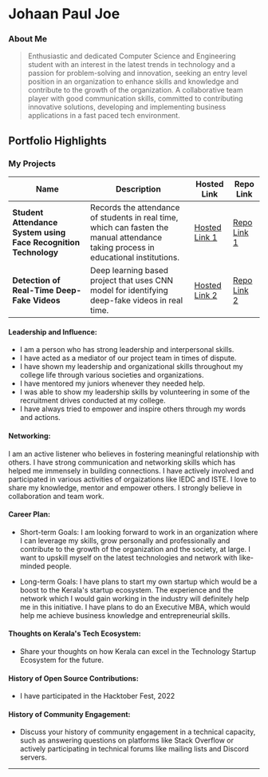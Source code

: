 # Johaan Paul Joe

### About Me

> Enthusiastic and dedicated Computer Science and Engineering student with an interest in the
 latest trends in technology and a passion for problem-solving and innovation, seeking an
 entry level position in an organization to enhance skills and knowledge and contribute to the
 growth of the organization. A collaborative team player with good communication skills,
 committed to contributing innovative solutions, developing and implementing business
 applications in a fast paced tech environment.


## Portfolio Highlights

### My Projects

| Name                | Description                                                               | Hosted Link                              | Repo Link                                                      |
|---------------------|---------------------------------------------------------------------------|------------------------------------------|----------------------------------------------------------------|
| **Student Attendance System using Face Recognition Technology**  | Records the attendance of students in real time, which can fasten the manual attendance taking process in educational institutions.                                              | [Hosted Link 1](https://example.com)    | [Repo Link 1](https://github.com/username/project1)             |
| **Detection of Real-Time Deep-Fake Videos**  | Deep learning based project that uses CNN model for identifying deep-fake videos in real time.                                               | [Hosted Link 2](https://example.com)    | [Repo Link 2](https://github.com/username/project2)             |

#### Leadership and Influence:

- I am a person who has strong leadership and interpersonal skills.
- I have acted as a mediator of our project team in times of dispute.
- I have shown my leadership and organizational skills throughout my college life through various societies and organizations.
- I have mentored my juniors whenever they needed help.
- I was able to show my leadership skills by volunteering in some of the recruitment drives conducted at my college.
- I have always tried to empower and inspire others through my words and actions.

#### Networking:

I am an active listener who believes in fostering meaningful relationship with others. I have strong communication and networking skills which has helped me immensely in building connections. I have actively involved and participated in various activities of orgaizations like IEDC and ISTE. I love to share my knowledge, mentor and empower others. I strongly believe in collaboration and team work.

#### Career Plan:

- Short-term Goals:
  I am looking forward to work in an organization where I can leverage my skills, grow personally and professionally and contribute to the growth of the organization and the society, at large. I want to upskill myself on the latest technologies and network with like-minded people.

- Long-term Goals:
  I have plans to start my own startup which would be a boost to the Kerala's startup ecosystem. The experience and the network which I would gain working in the industry will definitely help me in this initiative. I have plans to do an Executive MBA, which would help me achieve business knowledge and entrepreneurial skills.

#### Thoughts on Kerala's Tech Ecosystem:

- Share your thoughts on how Kerala can excel in the Technology Startup Ecosystem for the future.

#### History of Open Source Contributions:

- I have participated in the Hacktober Fest, 2022

#### History of Community Engagement:

-  Discuss your history of community engagement in a technical capacity, such as answering questions on platforms like Stack Overflow or actively participating in technical forums like mailing lists and Discord servers.






---


